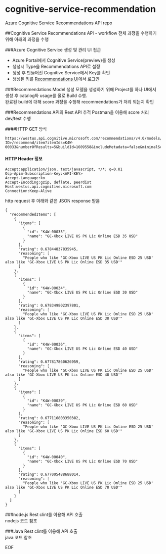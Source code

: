 # cognitive-service-recommendation
Azure Cognitive Service Recommendations API repo

##Cognitive Service Recommendations API - workflow
전체 과정을 수행하기 위해 아래의 과정을 수행  

###Azure Cognitive Service 생성 및 관리 UI 접근
- Azure Portal에서 Cognitive Service(preview)를 생성
- 생성시 Type을 Recommendations API로 설정
- 생성 후 만들어진 Cognitive Service에서 Key를 확인
- 생성된 키를 [Recommendations UI](https://recommendations-portal.azurewebsites.net)에서 로그인

###Recommendations Model 생성
모델을 생성하기 위해 Project를 하나 UI에서 생성 후 catalog와 usage를 올로 Build 수행.  
완료된 build에 대해 score 과정을 수행해 recommendations가 처리 되는지 확인

###Recommendations API의 Rest API 추적
Postman을 이용해 score 처리 dev/test 수행  

####HTTP GET 방식  
```
https://westus.api.cognitive.microsoft.com/recommendations/v4.0/models/<MODEL-ID>/recommend/item?itemIds=K4W-00033&numberOfResults=5&buildId=1609558&includeMetadata=false&minimalScore=0
```

#### HTTP Header 정보
```
Accept:application/json, text/javascript, */*; q=0.01
Ocp-Apim-Subscription-Key:<API-KEY>
Accept-Language:ko
Accept-Encoding:gzip, deflate, peerdist
Host:westus.api.cognitive.microsoft.com
Connection:Keep-Alive
```

http request 후 아래와 같은 JSON response 받음  
```
{
  "recommendedItems": [
    {
      "items": [
        {
          "id": "K4W-00035",
          "name": "GC-Xbox LIVE US PK Lic Online ESD 35 USD"
        }
      ],
      "rating": 0.67844837835945,
      "reasoning": [
        "People who like 'GC-Xbox LIVE US PK Lic Online ESD 25 USD' also like 'GC-Xbox LIVE US PK Lic Online ESD 35 USD'"
      ]
    },
    {
      "items": [
        {
          "id": "K4W-00034",
          "name": "GC-Xbox LIVE US PK Lic Online ESD 30 USD"
        }
      ],
      "rating": 0.678349802397801,
      "reasoning": [
        "People who like 'GC-Xbox LIVE US PK Lic Online ESD 25 USD' also like 'GC-Xbox LIVE US PK Lic Online ESD 30 USD'"
      ]
    },
    {
      "items": [
        {
          "id": "K4W-00036",
          "name": "GC-Xbox LIVE US PK Lic Online ESD 40 USD"
        }
      ],
      "rating": 0.677817860626959,
      "reasoning": [
        "People who like 'GC-Xbox LIVE US PK Lic Online ESD 25 USD' also like 'GC-Xbox LIVE US PK Lic Online ESD 40 USD'"
      ]
    },
    {
      "items": [
        {
          "id": "K4W-00039",
          "name": "GC-Xbox LIVE US PK Lic Online ESD 60 USD"
        }
      ],
      "rating": 0.677116803350382,
      "reasoning": [
        "People who like 'GC-Xbox LIVE US PK Lic Online ESD 25 USD' also like 'GC-Xbox LIVE US PK Lic Online ESD 60 USD'"
      ]
    },
    {
      "items": [
        {
          "id": "K4W-00040",
          "name": "GC-Xbox LIVE US PK Lic Online ESD 70 USD"
        }
      ],
      "rating": 0.677005488688014,
      "reasoning": [
        "People who like 'GC-Xbox LIVE US PK Lic Online ESD 25 USD' also like 'GC-Xbox LIVE US PK Lic Online ESD 70 USD'"
      ]
    }
  ]
}
```

###node.js Rest clint를 이용해 API 호출  
nodejs 코드 참조  

###Java Rest clint를 이용해 API 호출  
java 코드 참조  

EOF